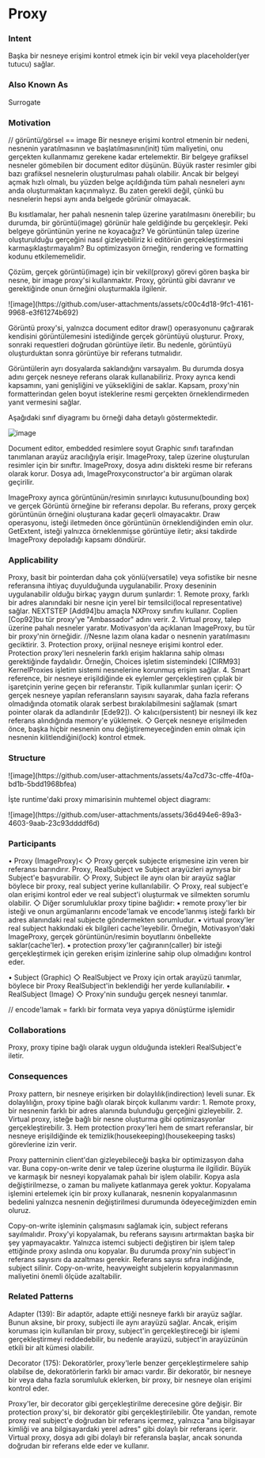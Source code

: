 <h1>Proxy</h1>

<h3>Intent</h3>
Başka bir nesneye erişimi kontrol etmek için bir vekil veya placeholder(yer tutucu) sağlar.

<h3>Also Known As</h3>
Surrogate

<h3>Motivation</h3>
<p>
// görüntü/görsel == image
Bir nesneye erişimi kontrol etmenin bir nedeni, nesnenin yaratılmasının ve başlatılmasının(init) tüm maliyetini, onu gerçekten kullanmamız gerekene kadar ertelemektir.
Bir belgeye grafiksel nesneler gömebilen bir document editor düşünün. Büyük raster resimler gibi bazı grafiksel nesnelerin oluşturulması pahalı olabilir.
Ancak bir belgeyi açmak hızlı olmalı, bu yüzden belge açıldığında tüm pahalı nesneleri aynı anda oluşturmaktan kaçınmalıyız.
Bu zaten gerekli değil, çünkü bu nesnelerin hepsi aynı anda belgede görünür olmayacak.

Bu kısıtlamalar, her pahalı nesnenin talep üzerine yaratılmasını önerebilir; bu durumda, bir görüntü(image) görünür hale geldiğinde bu gerçekleşir.
Peki belgeye görüntünün yerine ne koyacağız? Ve görüntünün talep üzerine oluşturulduğu gerçeğini nasıl gizleyebiliriz ki editörün gerçekleştirmesini karmaşıklaştırmayalım? Bu optimizasyon örneğin, rendering ve formatting kodunu etkilememelidir.

Çözüm, gerçek görüntü(image) için bir vekil(proxy) görevi gören başka bir nesne, bir image proxy'si kullanmaktır. Proxy, görüntü gibi davranır ve gerektiğinde onun örneğini oluşturmakla ilgilenir.
</p>
![image](https://github.com/user-attachments/assets/c00c4d18-9fc1-4161-9968-e3f61274b692)

<p>
Görüntü proxy'si, yalnızca document editor draw() operasyonunu çağırarak kendisini görüntülemesini istediğinde gerçek görüntüyü oluşturur. 
Proxy, sonraki requestleri doğrudan görüntüye iletir. Bu nedenle, görüntüyü oluşturduktan sonra görüntüye bir referans tutmalıdır.

Görüntülerin ayrı dosyalarda saklandığını varsayalım. Bu durumda dosya adını gerçek nesneye referans olarak kullanabiliriz. Proxy ayrıca kendi kapsamını, yani genişliğini ve yüksekliğini de saklar. Kapsam, proxy'nin formatterindan gelen boyut isteklerine resmi gerçekten örneklendirmeden yanıt vermesini sağlar.

Aşağıdaki sınıf diyagramı bu örneği daha detaylı göstermektedir.
</p>

![image](https://github.com/user-attachments/assets/c1a79098-b03d-4758-8a7f-06f7ab9726b5)

Document editor, embedded resimlere soyut Graphic sınıfı tarafından tanımlanan arayüz aracılığıyla erişir. ImageProxy, talep üzerine oluşturulan resimler için bir sınıftır. ImageProxy, dosya adını diskteki resme bir referans olarak korur. Dosya adı, ImageProxyconstructor'a bir argüman olarak geçirilir.

ImageProxy ayrıca görüntünün/resimin sınırlayıcı kutusunu(bounding box) ve gerçek Görüntü örneğine bir referansı depolar. Bu referans, proxy gerçek görüntünün örneğini oluşturana kadar geçerli olmayacaktır. Draw operasyonu, isteği iletmeden önce görüntünün örneklendiğinden emin olur. GetExtent, isteği yalnızca örneklenmişse görüntüye iletir; aksi takdirde ImageProxy depoladığı kapsamı döndürür.

<h3>Applicability</h3>
Proxy, basit bir pointerdan daha çok yönlü(versatile) veya sofistike bir nesne referansına ihtiyaç duyulduğunda uygulanabilir. Proxy deseninin uygulanabilir olduğu birkaç yaygın durum şunlardır:
1. Remote proxy, farklı bir adres alanındaki bir nesne için yerel bir temsilci(local representative) sağlar. 
   NEXTSTEP [Add94]bu amaçla NXProxy sınıfını kullanır. Coplien [Cop92]bu tür proxy'ye "Ambassador" adını verir.
2. Virtual proxy, talep üzerine pahalı nesneler yaratır. Motivasyon'da açıklanan ImageProxy, bu tür bir proxy'nin örneğidir. 
   //Nesne lazım olana kadar o nesnenin yaratılmasını geciktirir.
3. Protection proxy, orijinal nesneye erişimi kontrol eder. Protection proxy'leri nesnelerin farklı erişim haklarına sahip olması gerektiğinde faydalıdır. Örneğin, Choices işletim sistemindeki [CIRM93] KernelProxies işletim sistemi nesnelerine korunmuş erişim sağlar.
4. Smart reference, bir nesneye erişildiğinde ek eylemler gerçekleştiren çıplak bir işaretçinin yerine geçen bir referanstır. Tipik kullanımlar şunları içerir:
   ◇ gerçek nesneye yapılan referansların sayısını sayarak, daha fazla referans olmadığında otomatik olarak serbest bırakılabilmesini sağlamak (smart pointer olarak da adlandırılır [Ede92]).
   ◇ kalıcı(persistent) bir nesneyi ilk kez referans alındığında memory'e yüklemek.
   ◇ Gerçek nesneye erişilmeden önce, başka hiçbir nesnenin onu değiştiremeyeceğinden emin olmak için nesnenin kilitlendiğini(lock) kontrol etmek.

<h3>Structure</h3>
![image](https://github.com/user-attachments/assets/4a7cd73c-cffe-4f0a-bd1b-5bdd1968bfea)
<p>
İşte runtime'daki proxy mimarisinin muhtemel object diagramı:
</p>
![image](https://github.com/user-attachments/assets/36d494e6-89a3-4603-9aab-23c93ddddf6d)

<h3>Participants</h3>


<td>• Proxy (ImageProxy)<
   <tr>◇ Proxy gerçek subjecte erişmesine izin veren bir referansı barındırır. Proxy, RealSubject ve Subject arayüzleri aynıysa bir Subject'e başvurabilir.</tr>
   ◇ Proxy, Subject ile aynı olan bir arayüz sağlar böylece bir proxy, real subject yerine kullanılabilir.
   ◇ Proxy, real subject'e olan erişimi kontrol eder ve real subject'i oluşturmak ve silmekten sorumlu olabilir. 
   ◇ Diğer sorumluluklar proxy tipine bağlıdır:
      ▪ remote proxy'ler bir isteği ve onun argümanlarını encode'lamak ve encode'lanmış isteği farklı bir adres alanındaki real subjecte göndermekten sorumludur.
      ▪ virtual proxy'ler real subject hakkındaki ek bilgileri cache'leyebilir. Örneğin, Motivasyon'daki ImageProxy, gerçek görüntünün/resimin boyutlarını önbellekte saklar(cache'ler).
      ▪ protection proxy'ler çağıranın(caller) bir isteği gerçekleştirmek için gereken erişim izinlerine sahip olup olmadığını kontrol eder.

• Subject (Graphic)
   ◇ RealSubject ve Proxy için ortak arayüzü tanımlar, böylece bir Proxy RealSubject'in beklendiği her yerde kullanılabilir.
• RealSubject (Image)
   ◇ Proxy'nin sunduğu gerçek nesneyi tanımlar.

// encode'lamak = farklı bir formata veya yapıya dönüştürme işlemidir

<h3>Collaborations</h3>
Proxy, proxy tipine bağlı olarak uygun olduğunda istekleri RealSubject'e iletir.

<h3>Consequences</h3>
Proxy pattern, bir nesneye erişirken bir dolaylılık(indirection) leveli sunar. Ek dolaylılığın, proxy tipine bağlı olarak birçok kullanımı vardır:
1. Remote proxy, bir nesnenin farklı bir adres alanında bulunduğu gerçeğini gizleyebilir.
2. Virtual proxy, isteğe bağlı bir nesne oluşturma gibi optimizasyonlar gerçekleştirebilir.
3. Hem protection proxy'leri hem de smart referanslar, bir nesneye erişildiğinde ek temizlik(housekeeping)(housekeeping tasks) görevlerine izin verir.

Proxy patterninin client'dan gizleyebileceği başka bir optimizasyon daha var. Buna copy-on-write denir ve talep üzerine oluşturma ile ilgilidir.
Büyük ve karmaşık bir nesneyi kopyalamak pahalı bir işlem olabilir. Kopya asla değiştirilmezse, o zaman bu maliyete katlanmaya gerek yoktur.
Kopyalama işlemini ertelemek için bir proxy kullanarak, nesnenin kopyalanmasının bedelini yalnızca nesnenin değiştirilmesi durumunda ödeyeceğimizden emin oluruz.

Copy-on-write işleminin çalışmasını sağlamak için, subject referans sayılmalıdır. Proxy'yi kopyalamak, bu referans sayısını artırmaktan başka bir şey yapmayacaktır.
Yalnızca istemci subjecti değiştiren bir işlem talep ettiğinde proxy aslında onu kopyalar.
Bu durumda proxy'nin subject'in referans sayısını da azaltması gerekir. Referans sayısı sıfıra indiğinde, subject silinir.
Copy-on-write, heavyweight subjelerin kopyalanmasının maliyetini önemli ölçüde azaltabilir.

<h3>Related Patterns</h3>
Adapter (139): Bir adaptör, adapte ettiği nesneye farklı bir arayüz sağlar. Bunun aksine, bir proxy, subjecti ile aynı arayüzü sağlar. Ancak, erişim koruması için kullanılan bir proxy, subject'in gerçekleştireceği bir işlemi gerçekleştirmeyi reddedebilir, bu nedenle arayüzü, subject'in arayüzünün etkili bir alt kümesi olabilir.

Decorator (175): Dekoratörler, proxy'lerle benzer gerçekleştirmelere sahip olabilse de, dekoratörlerin farklı bir amacı vardır. Bir dekoratör, bir nesneye bir veya daha fazla sorumluluk eklerken, bir proxy, bir nesneye olan erişimi kontrol eder.

Proxy'ler, bir decorator gibi gerçekleştirilme derecesine göre değişir. Bir protection proxy'si, bir dekoratör gibi gerçekleştirilebilir.
Öte yandan, remote proxy real subject'e doğrudan bir referans içermez, yalnızca "ana bilgisayar kimliği ve ana bilgisayardaki yerel adres" gibi dolaylı bir referans içerir. 
Virtual proxy, dosya adı gibi dolaylı bir referansla başlar, ancak sonunda doğrudan bir referans elde eder ve kullanır.




